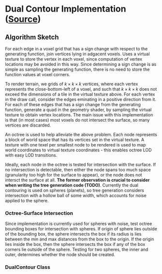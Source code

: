 # Dual Contour Implementation ([Source](https://www.cs.rice.edu/~jwarren/papers/dualcontour.pdf))

## Algorithm Sketch

For each edge in a voxel grid that has a sign change with respect to the generating function, join vertices lying in adgacent voxels. Uses a virtual texture to store the vertex in each voxel, since computation of vertex locations may be avoided in this way. Since determining a sign change is as simple as sampling the generating function, there is no need to store the function values at voxel corners.

To render terrain, we grids of $k\times k\times k$ vertices, where each vertex represents the close-bottom-left of a voxel, and such that $k\times k\times k$ does not exceed the dimensions of a tile in the virtual texture above. For each vertex in the draw call, consider the edges eminating in a positive direction from it. For each of these edges that has a sign change from the generating function, generate a quad in the geometry shader, by sampling the virtual texture to obtain vertex locations. The main issue with this implementation is that (in most cases) most voxels do not intersect the surface, so many vertices are discarded.

An octree is used to help alleviate the above problem. Each node represents a block of world space that has its vertices set in the virtual texture. A texture with one texel per smallest node to be rendered is used to map world coordinates to virtual texture coordinates - this enables octree LOD with easy LOD transitions. 

Ideally, each node in the octree is tested for intersection with the surface. If no intersection is detectable, then either the node spans too much space (granularity too high for the surface to appear), or the node does not intersct the surface at all. **The former observation is crucial to consider when writing the tree generation code (TODO)**. Currently the dual contouring is used on spheres (planets), so tree generation considers intersection with a hollow ball of some width, which accounts for noise applied to the sphere.

### Octree-Surface Intersection

Since implementation is currently used for spheres with noise, test octree bounding boxes for intersection with spheres. If origin of sphere lies outside of the bounding box, the sphere intersects the box if its radius is lies between the min and max distances from the box to the origin. If the origin lies inside the box, then the sphere intersects the box if any of the box corners lie outside of the sphere. Testing for two spheres, the inner and outer, determines whether the node should be created.

### DualContour Class
